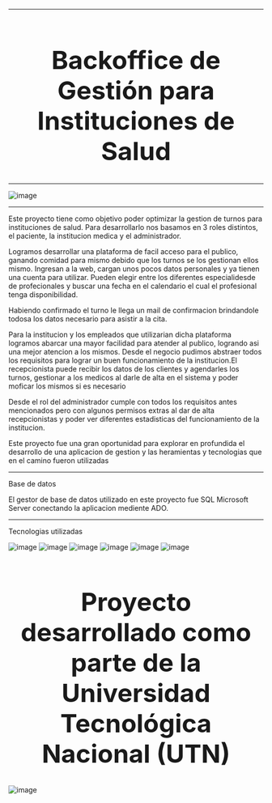 --------------------------------------------------------
  <h1 style="font-size: 50px;" align="center">Backoffice de Gestión para Instituciones de Salud</h1>


--------------------------------------------------------

![image](https://github.com/user-attachments/assets/ae4b37e6-dc27-43ef-89ed-b725b87cb27e)

--------------------------------------------------------

Este proyecto tiene como objetivo poder optimizar la gestion de turnos para instituciones de salud. Para desarrollarlo nos basamos en 3 roles distintos, el paciente, la institucion medica y el administrador.

Logramos desarrollar una plataforma de facil acceso para el publico, ganando comidad para mismo debido que los turnos se los gestionan ellos mismo. Ingresan a la web, cargan unos pocos datos personales y ya tienen una cuenta para utilizar.
Pueden elegir entre los diferentes especialidesde de profecionales y buscar una fecha en el calendario el cual el profesional tenga disponibilidad.

Habiendo confirmado el turno le llega un mail de confirmacion brindandole todosa los datos necesario para asistir a la cita.

Para la institucion y los empleados que utilizarian dicha plataforma logramos abarcar una mayor facilidad para atender al publico, logrando asi una mejor atencion a los mismos.
Desde el negocio pudimos abstraer todos los requisitos para lograr un buen funcionamiento de la institucion.El recepcionista puede recibir los datos de los clientes y agendarles los turnos, gestionar a los medicos al darle de alta en el sistema y
poder moficar los mismos si es necesario 

Desde el rol del administrador cumple con todos los requisitos antes mencionados pero con algunos permisos extras al dar de alta recepcionistas y poder ver diferentes estadisticas
del funcionamiento de la institucion.

Este proyecto fue una gran oportunidad para explorar en profundida el desarrollo de una aplicacion de gestion y las heramientas y tecnologias que en el camino fueron utilizadas

---------------------------------------------------------------
Base de datos

El gestor de base de datos utilizado en este proyecto fue SQL Microsoft Server conectando la aplicacion mediente ADO.

---------------------------------------------------------------

Tecnologias utilizadas

![image](https://github.com/user-attachments/assets/c17beb29-5f65-44d5-82dd-3d93cffdfa6c) 
![image](https://github.com/user-attachments/assets/b57adfcc-42ce-43b4-93cc-d223f7a26dc3)
![image](https://github.com/user-attachments/assets/ec7a71c9-c435-4f16-a7a6-3cc0ce2e823d)
![image](https://github.com/user-attachments/assets/026a8da3-6e85-4fa7-b352-efe40590acff)
![image](https://github.com/user-attachments/assets/ac258207-e366-4f9a-9e62-38f2a005ac1d)
![image](https://github.com/user-attachments/assets/cf838288-5a1b-488a-b2c2-ae685c471e4b)

<p align="center">
  
  <h1 style="font-size: 50px;" align="center">Proyecto desarrollado como parte de la Universidad Tecnológica Nacional (UTN)</h1>
  
  ![image](https://github.com/user-attachments/assets/2b3158b0-e5f3-4449-b168-2cabc7004648)

</p>








